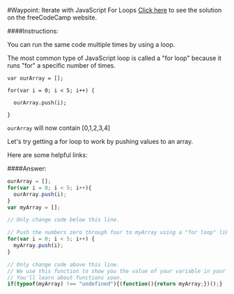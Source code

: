 #Waypoint: Iterate with JavaScript For Loops
<a href="http://freecodecamp.com/challenges/Waypoint:%20Iterate%20with%20JavaScript%20For%20Loops?solution=ourArray%20%3D%20%5B%5D%3B%0Afor(var%20i%20%3D%200%3B%20i%20%3C%205%3B%20i%2B%2B)%7B%0A%20%20ourArray.push(i)%3B%0A%7D%0Avar%20myArray%20%3D%20%5B%5D%3B%0A%0A%2F%2F%20Only%20change%20code%20below%20this%20line.%0A%0A%2F%2F%20Push%20the%20numbers%20zero%20through%20four%20to%20myArray%20using%20a%20%22for%20loop%22%20like%20above.%0Afor(var%20i%20%3D%200%3B%20i%20%3C%205%3B%20i%2B%2B)%20%7B%0A%20%20myArray.push(i)%3B%0A%7D%0A%0A%2F%2F%20Only%20change%20code%20above%20this%20line.%0A%2F%2F%20We%20use%20this%20function%20to%20show%20you%20the%20value%20of%20your%20variable%20in%20your%20output%20box.%0A%2F%2F%20You%27ll%20learn%20about%20functions%20soon.%0Aif(typeof(myArray)%20!%3D%3D%20%22undefined%22)%7B(function()%7Breturn%20myArray%3B%7D)()%3B%7D%0A%0A" target="_blank">Click here</a> to see the solution on the freeCodeCamp website.


####Instructions:
<p class="wrappable negative-10">You can run the same code multiple times by using a loop.</p><p class="wrappable negative-10">The most common type of JavaScript loop is called a &quot;for loop&quot; because it runs &quot;for&quot; a specific number of times.</p><p class="wrappable negative-10"><code>var ourArray = [];</code></p><p class="wrappable negative-10"><code>for(var i = 0; i &lt; 5; i++) {</code></p><p class="wrappable negative-10"><code>&#x2009;&#x2009;ourArray.push(i);</code></p><p class="wrappable negative-10"><code>}</code></p><p class="wrappable negative-10"><code>ourArray</code> will now contain [0,1,2,3,4] </p><p class="wrappable negative-10">Let&apos;s try getting a for loop to work by pushing values to an array.</p><div class="negative-bottom-margin-30"><div id="MDN-links"><p class="negative-10">Here are some helpful links:</p></div></div>


####Answer:
```javascript
ourArray = [];
for(var i = 0; i < 5; i++){
  ourArray.push(i);
}
var myArray = [];

// Only change code below this line.

// Push the numbers zero through four to myArray using a "for loop" like above.
for(var i = 0; i < 5; i++) {
  myArray.push(i);
}

// Only change code above this line.
// We use this function to show you the value of your variable in your output box.
// You'll learn about functions soon.
if(typeof(myArray) !== "undefined"){(function(){return myArray;})();}


```